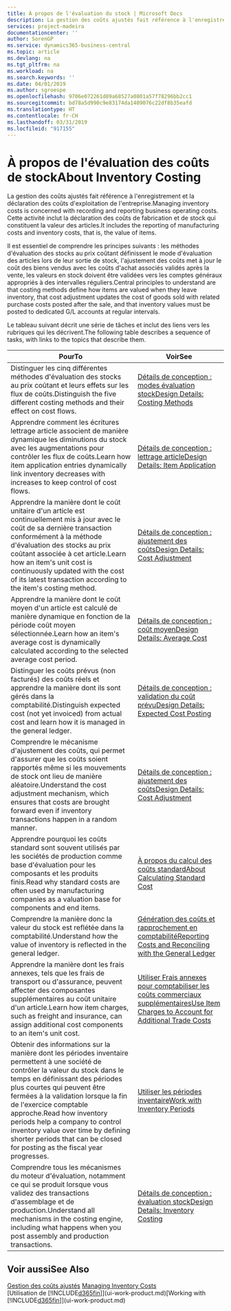```yaml
---
title: À propos de l'évaluation du stock | Microsoft Docs
description: La gestion des coûts ajustés fait référence à l'enregistrement et la déclaration des coûts d'exploitation de l'entreprise. Cette activité inclut la déclaration des coûts de fabrication et de stock qui constituent la valeur des articles.
services: project-madeira
documentationcenter: ''
author: SorenGP
ms.service: dynamics365-business-central
ms.topic: article
ms.devlang: na
ms.tgt_pltfrm: na
ms.workload: na
ms.search.keywords: ''
ms.date: 04/01/2019
ms.author: sgroespe
ms.openlocfilehash: 9706e072261d89a68527a0801a57f78296bb2cc1
ms.sourcegitcommit: bd78a5d990c9e83174da1409076c22df8b35eafd
ms.translationtype: HT
ms.contentlocale: fr-CH
ms.lasthandoff: 03/31/2019
ms.locfileid: "917155"
---
```

# <a name="about-inventory-costing"></a><span data-ttu-id="e47ca-104">À propos de l'évaluation des coûts de stock</span><span class="sxs-lookup"><span data-stu-id="e47ca-104">About Inventory Costing</span></span>
<span data-ttu-id="e47ca-105">La gestion des coûts ajustés fait référence à l'enregistrement et la déclaration des coûts d'exploitation de l'entreprise.</span><span class="sxs-lookup"><span data-stu-id="e47ca-105">Managing inventory costs is concerned with recording and reporting business operating costs.</span></span> <span data-ttu-id="e47ca-106">Cette activité inclut la déclaration des coûts de fabrication et de stock qui constituent la valeur des articles.</span><span class="sxs-lookup"><span data-stu-id="e47ca-106">It includes the reporting of manufacturing costs and inventory costs, that is, the value of items.</span></span>  

 <span data-ttu-id="e47ca-107">Il est essentiel de comprendre les principes suivants : les méthodes d'évaluation des stocks au prix coûtant définissent le mode d'évaluation des articles lors de leur sortie de stock, l'ajustement des coûts met à jour le coût des biens vendus avec les coûts d'achat associés validés après la vente, les valeurs en stock doivent être validées vers les comptes généraux appropriés à des intervalles réguliers.</span><span class="sxs-lookup"><span data-stu-id="e47ca-107">Central principles to understand are that costing methods define how items are valued when they leave inventory, that cost adjustment updates the cost of goods sold with related purchase costs posted after the sale, and that inventory values must be posted to dedicated G/L accounts at regular intervals.</span></span>  

 <span data-ttu-id="e47ca-108">Le tableau suivant décrit une série de tâches et inclut des liens vers les rubriques qui les décrivent.</span><span class="sxs-lookup"><span data-stu-id="e47ca-108">The following table describes a sequence of tasks, with links to the topics that describe them.</span></span>   

|<span data-ttu-id="e47ca-109">**Pour**</span><span class="sxs-lookup"><span data-stu-id="e47ca-109">**To**</span></span>|<span data-ttu-id="e47ca-110">**Voir**</span><span class="sxs-lookup"><span data-stu-id="e47ca-110">**See**</span></span>|  
|------------|-------------|  
|<span data-ttu-id="e47ca-111">Distinguer les cinq différentes méthodes d'évaluation des stocks au prix coûtant et leurs effets sur les flux de coûts.</span><span class="sxs-lookup"><span data-stu-id="e47ca-111">Distinguish the five different costing methods and their effect on cost flows.</span></span>|[<span data-ttu-id="e47ca-112">Détails de conception : modes évaluation stock</span><span class="sxs-lookup"><span data-stu-id="e47ca-112">Design Details: Costing Methods</span></span>](design-details-costing-methods.md)|  
|<span data-ttu-id="e47ca-113">Apprendre comment les écritures lettrage article associent de manière dynamique les diminutions du stock avec les augmentations pour contrôler les flux de coûts.</span><span class="sxs-lookup"><span data-stu-id="e47ca-113">Learn how item application entries dynamically link inventory decreases with increases to keep control of cost flows.</span></span>|[<span data-ttu-id="e47ca-114">Détails de conception : lettrage article</span><span class="sxs-lookup"><span data-stu-id="e47ca-114">Design Details: Item Application</span></span>](design-details-item-application.md)|  
|<span data-ttu-id="e47ca-115">Apprendre la manière dont le coût unitaire d'un article est continuellement mis à jour avec le coût de sa dernière transaction conformément à la méthode d'évaluation des stocks au prix coûtant associée à cet article.</span><span class="sxs-lookup"><span data-stu-id="e47ca-115">Learn how an item's unit cost is continuously updated with the cost of its latest transaction according to the item's costing method.</span></span>|[<span data-ttu-id="e47ca-116">Détails de conception : ajustement des coûts</span><span class="sxs-lookup"><span data-stu-id="e47ca-116">Design Details: Cost Adjustment</span></span>](design-details-cost-adjustment.md)|  
|<span data-ttu-id="e47ca-117">Apprendre la manière dont le coût moyen d'un article est calculé de manière dynamique en fonction de la période coût moyen sélectionnée.</span><span class="sxs-lookup"><span data-stu-id="e47ca-117">Learn how an item's average cost is dynamically calculated according to the selected average cost period.</span></span>|[<span data-ttu-id="e47ca-118">Détails de conception : coût moyen</span><span class="sxs-lookup"><span data-stu-id="e47ca-118">Design Details: Average Cost</span></span>](design-details-average-cost.md)|  
|<span data-ttu-id="e47ca-119">Distinguer les coûts prévus (non facturés) des coûts réels et apprendre la manière dont ils sont gérés dans la comptabilité.</span><span class="sxs-lookup"><span data-stu-id="e47ca-119">Distinguish expected cost (not yet invoiced) from actual cost and learn how it is managed in the general ledger.</span></span>|[<span data-ttu-id="e47ca-120">Détails de conception : validation du coût prévu</span><span class="sxs-lookup"><span data-stu-id="e47ca-120">Design Details: Expected Cost Posting</span></span>](design-details-expected-cost-posting.md)|  
|<span data-ttu-id="e47ca-121">Comprendre le mécanisme d'ajustement des coûts, qui permet d'assurer que les coûts soient rapportés même si les mouvements de stock ont lieu de manière aléatoire.</span><span class="sxs-lookup"><span data-stu-id="e47ca-121">Understand the cost adjustment mechanism, which ensures that costs are brought forward even if inventory transactions happen in a random manner.</span></span>|[<span data-ttu-id="e47ca-122">Détails de conception : ajustement des coûts</span><span class="sxs-lookup"><span data-stu-id="e47ca-122">Design Details: Cost Adjustment</span></span>](design-details-cost-adjustment.md)|  
|<span data-ttu-id="e47ca-123">Apprendre pourquoi les coûts standard sont souvent utilisés par les sociétés de production comme base d'évaluation pour les composants et les produits finis.</span><span class="sxs-lookup"><span data-stu-id="e47ca-123">Read why standard costs are often used by manufacturing companies as a valuation base for components and end items.</span></span>|[<span data-ttu-id="e47ca-124">À propos du calcul des coûts standard</span><span class="sxs-lookup"><span data-stu-id="e47ca-124">About Calculating Standard Cost</span></span>](finance-about-calculating-standard-cost.md)|  
|<span data-ttu-id="e47ca-125">Comprendre la manière donc la valeur du stock est reflétée dans la comptabilité.</span><span class="sxs-lookup"><span data-stu-id="e47ca-125">Understand how the value of inventory is reflected in the general ledger.</span></span>|[<span data-ttu-id="e47ca-126">Génération des coûts et rapprochement en comptabilité</span><span class="sxs-lookup"><span data-stu-id="e47ca-126">Reporting Costs and Reconciling with the General Ledger</span></span>](finance-report-costs-and-reconcile-with-the-general-ledger.md)|  
|<span data-ttu-id="e47ca-127">Apprendre la manière dont les frais annexes, tels que les frais de transport ou d'assurance, peuvent affecter des composantes supplémentaires au coût unitaire d'un article.</span><span class="sxs-lookup"><span data-stu-id="e47ca-127">Learn how item charges, such as freight and insurance, can assign additional cost components to an item's unit cost.</span></span>|[<span data-ttu-id="e47ca-128">Utiliser Frais annexes pour comptabiliser les coûts commerciaux supplémentaires</span><span class="sxs-lookup"><span data-stu-id="e47ca-128">Use Item Charges to Account for Additional Trade Costs</span></span>](payables-how-assign-item-charges.md)|  
|<span data-ttu-id="e47ca-129">Obtenir des informations sur la manière dont les périodes inventaire permettent à une société de contrôler la valeur du stock dans le temps en définissant des périodes plus courtes qui peuvent être fermées à la validation lorsque la fin de l'exercice comptable approche.</span><span class="sxs-lookup"><span data-stu-id="e47ca-129">Read how inventory periods help a company to control inventory value over time by defining shorter periods that can be closed for posting as the fiscal year progresses.</span></span>|[<span data-ttu-id="e47ca-130">Utiliser les périodes inventaire</span><span class="sxs-lookup"><span data-stu-id="e47ca-130">Work with Inventory Periods</span></span>](finance-how-to-work-with-inventory-periods.md)|  
|<span data-ttu-id="e47ca-131">Comprendre tous les mécanismes du moteur d'évaluation, notamment ce qui se produit lorsque vous validez des transactions d'assemblage et de production.</span><span class="sxs-lookup"><span data-stu-id="e47ca-131">Understand all mechanisms in the costing engine, including what happens when you post assembly and production transactions.</span></span>|[<span data-ttu-id="e47ca-132">Détails de conception : évaluation stock</span><span class="sxs-lookup"><span data-stu-id="e47ca-132">Design Details: Inventory Costing</span></span>](design-details-inventory-costing.md)|

## <a name="see-also"></a><span data-ttu-id="e47ca-133">Voir aussi</span><span class="sxs-lookup"><span data-stu-id="e47ca-133">See Also</span></span>
<span data-ttu-id="e47ca-134">[Gestion des coûts ajustés](finance-manage-inventory-costs.md)  </span><span class="sxs-lookup"><span data-stu-id="e47ca-134">[Managing Inventory Costs](finance-manage-inventory-costs.md)  </span></span>  
<span data-ttu-id="e47ca-135">[Utilisation de [!INCLUDE[d365fin](includes/d365fin_md.md)]](ui-work-product.md)</span><span class="sxs-lookup"><span data-stu-id="e47ca-135">[Working with [!INCLUDE[d365fin](includes/d365fin_md.md)]](ui-work-product.md)</span></span>
